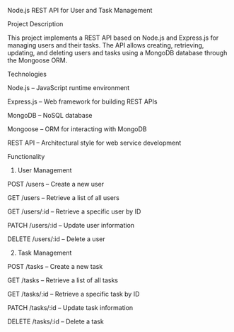 Node.js REST API for User and Task Management

Project Description

This project implements a REST API based on Node.js and Express.js for managing users and their tasks. The API allows creating, retrieving, updating, and deleting users and tasks using a MongoDB database through the Mongoose ORM.

Technologies

Node.js – JavaScript runtime environment

Express.js – Web framework for building REST APIs

MongoDB – NoSQL database

Mongoose – ORM for interacting with MongoDB

REST API – Architectural style for web service development

Functionality

1. User Management

POST /users – Create a new user

GET /users – Retrieve a list of all users

GET /users/:id – Retrieve a specific user by ID

PATCH /users/:id – Update user information

DELETE /users/:id – Delete a user

2. Task Management

POST /tasks – Create a new task

GET /tasks – Retrieve a list of all tasks

GET /tasks/:id – Retrieve a specific task by ID

PATCH /tasks/:id – Update task information

DELETE /tasks/:id – Delete a task

